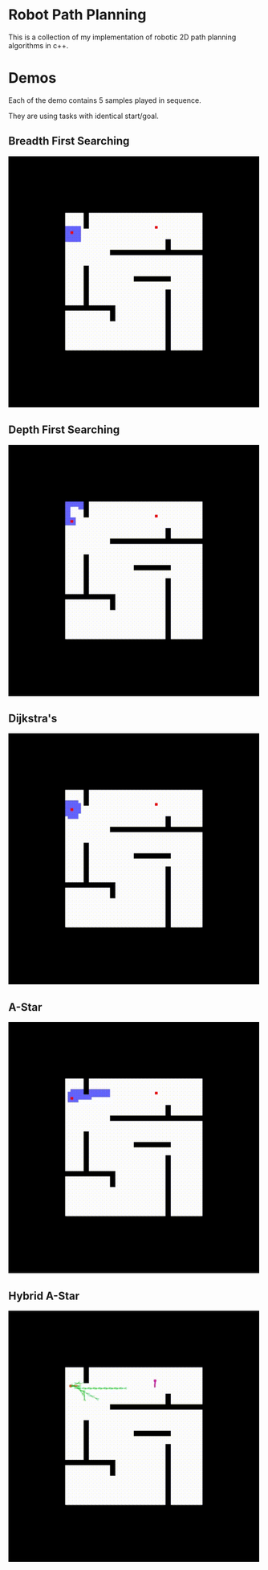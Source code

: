# Robot Path Planning
This is a collection of my implementation of robotic 2D path planning algorithms in c++. 


# Demos

Each of the demo contains 5 samples played in sequence.

They are using tasks with identical start/goal. 


## Breadth First Searching
<a id="search" href="https://github.com/hanmmmmm/robot-path-planning/blob/main/BFS/bfs.gif">
    <img src="https://github.com/hanmmmmm/robot-path-planning/blob/main/BFS/bfs.gif" alt="BFS showcase gif" title="BFS search" width="500"/>
</a>


## Depth First Searching
<a id="search" href="https://github.com/hanmmmmm/robot-path-planning/blob/main/DFS/dfs.gif">
    <img src="https://github.com/hanmmmmm/robot-path-planning/blob/main/DFS/dfs.gif" alt="BFS showcase gif" title="BFS search" width="500"/>
</a>


## Dijkstra's 
<a id="search" href="https://github.com/hanmmmmm/robot-path-planning/blob/main/Dijkstra/dijkstra.gif">
    <img src="https://github.com/hanmmmmm/robot-path-planning/blob/main/Dijkstra/dijkstra.gif" alt="BFS showcase gif" title="BFS search" width="500"/>
</a>


## A-Star
<a id="search" href="https://github.com/hanmmmmm/robot-path-planning/blob/main/A_star/astar.gif">
    <img src="https://github.com/hanmmmmm/robot-path-planning/blob/main/A_star/astar.gif" alt="BFS showcase gif" title="BFS search" width="500"/>
</a>


## Hybrid A-Star
<a id="search" href="https://github.com/hanmmmmm/robot-path-planning/blob/main/hybrid_A_star/hybrid_a_star.gif">
    <img src="https://github.com/hanmmmmm/robot-path-planning/blob/main/hybrid_A_star/hybrid_a_star.gif" alt="BFS showcase gif" title="BFS search" width="500"/>
</a>




